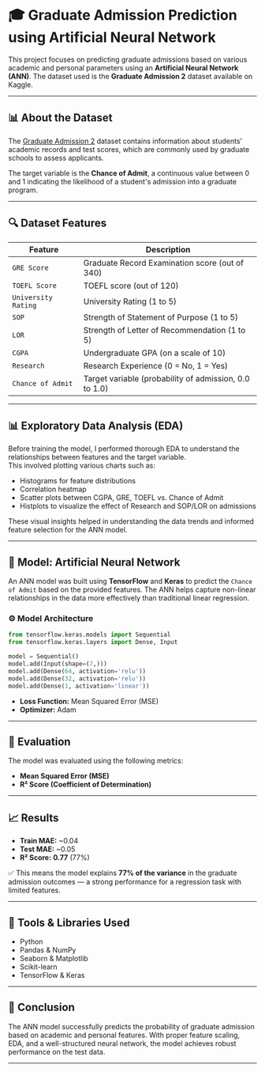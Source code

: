 # 🎓 Graduate Admission Prediction using Artificial Neural Network

This project focuses on predicting graduate admissions based on various academic and personal parameters using an **Artificial Neural Network (ANN)**. The dataset used is the **Graduate Admission 2** dataset available on Kaggle.

---

## 📊 About the Dataset

The [Graduate Admission 2](https://www.kaggle.com/datasets/mohansacharya/graduate-admissions) dataset contains information about students' academic records and test scores, which are commonly used by graduate schools to assess applicants.

The target variable is the **Chance of Admit**, a continuous value between 0 and 1 indicating the likelihood of a student's admission into a graduate program.

---

## 🔍 Dataset Features

| Feature               | Description                                                  |
|------------------------|--------------------------------------------------------------|
| `GRE Score`            | Graduate Record Examination score (out of 340)               |
| `TOEFL Score`          | TOEFL score (out of 120)                                     |
| `University Rating`    | University Rating (1 to 5)                                   |
| `SOP`                  | Strength of Statement of Purpose (1 to 5)                    |
| `LOR`                  | Strength of Letter of Recommendation (1 to 5)                |
| `CGPA`                 | Undergraduate GPA (on a scale of 10)                         |
| `Research`             | Research Experience (0 = No, 1 = Yes)                        |
| `Chance of Admit`      | Target variable (probability of admission, 0.0 to 1.0)       |

---

## 📊 Exploratory Data Analysis (EDA)

Before training the model, I performed thorough EDA to understand the relationships between features and the target variable.  
This involved plotting various charts such as:

- Histograms for feature distributions  
- Correlation heatmap  
- Scatter plots between CGPA, GRE, TOEFL vs. Chance of Admit  
- Histplots to visualize the effect of Research and SOP/LOR on admissions  

These visual insights helped in understanding the data trends and informed feature selection for the ANN model.

---

## 🧠 Model: Artificial Neural Network

An ANN model was built using **TensorFlow** and **Keras** to predict the `Chance of Admit` based on the provided features. The ANN helps capture non-linear relationships in the data more effectively than traditional linear regression.

### ⚙️ Model Architecture

```python
from tensorflow.keras.models import Sequential
from tensorflow.keras.layers import Dense, Input

model = Sequential()
model.add(Input(shape=(7,)))
model.add(Dense(64, activation='relu'))
model.add(Dense(32, activation='relu'))
model.add(Dense(1, activation='linear'))
```

- **Loss Function:** Mean Squared Error (MSE)  
- **Optimizer:** Adam  


---

## 🧪 Evaluation

The model was evaluated using the following metrics:

- **Mean Squared Error (MSE)**
- **R² Score (Coefficient of Determination)**

---

## 📈 Results

- **Train MAE:** ~0.04  
- **Test MAE:** ~0.05  
- **R² Score:** **0.77** (77%)

✅ This means the model explains **77% of the variance** in the graduate admission outcomes — a strong performance for a regression task with limited features.

---

## 🧰 Tools & Libraries Used

- Python 
- Pandas & NumPy  
- Seaborn & Matplotlib  
- Scikit-learn  
- TensorFlow & Keras  

---

## 📌 Conclusion

The ANN model successfully predicts the probability of graduate admission based on academic and personal features. With proper feature scaling, EDA, and a well-structured neural network, the model achieves robust performance on the test data.

---
